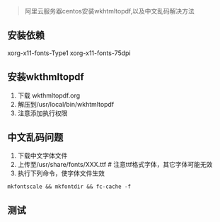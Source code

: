> 阿里云服务器centos安装wkhtmltopdf,以及中文乱码解决方法

## 安装依赖

xorg-x11-fonts-Type1 xorg-x11-fonts-75dpi

## 安装wkthmltopdf

1. 下载 wkthmltopdf.org
2. 解压到/usr/local/bin/wkhtmltopdf
3. 注意添加执行权限

## 中文乱码问题

1. 下载中文字体文件
2. 上传至/usr/share/fonts/XXX.ttf  # 注意ttf格式字体，其它字体可能无效
3. 执行下列命令，使字体文件生效

```
mkfontscale && mkfontdir && fc-cache -f 
```

## 测试
